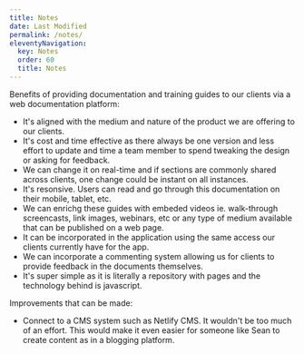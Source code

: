 ```yaml
---
title: Notes
date: Last Modified 
permalink: /notes/
eleventyNavigation:
  key: Notes 
  order: 60
  title: Notes
---
```


Benefits of providing documentation and training guides to our clients via a web documentation platform:

* It's aligned with the medium and nature of the product we are offering to our clients.
* It's cost and time effective as there always be one version and less effort to update and time a team member to spend tweaking the design or asking for feedback.
* We can change it on real-time and if sections are commonly shared across clients, one change could be instant on all instances.
* It's resonsive. Users can read and go through this documentation on their mobile, tablet, etc.
* We can enrichg these guides with embeded videos ie. walk-through screencasts, link images, webinars, etc or any type of medium available that can be published on a web page.
* It can be incorporated in the application using the same access our clients currently have for the app.
* We can incorporate a commenting system allowing us for clients to provide feedback in the documents themselves.
* It's super simple as it is literally a repository with pages and the technology behind is javascript.

Improvements that can be made:

* Connect to a CMS system such as Netlify CMS. It wouldn't be too much of an effort. This would make it even easier for someone like Sean to create content as in a blogging platform.
